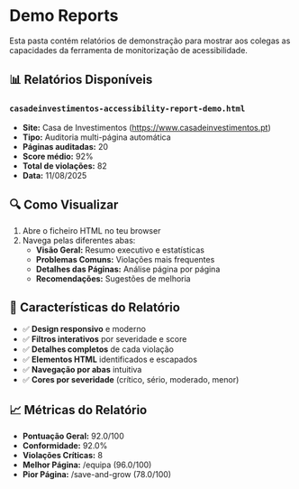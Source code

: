 # Demo Reports

Esta pasta contém relatórios de demonstração para mostrar aos colegas as capacidades da ferramenta de monitorização de acessibilidade.

## 📊 Relatórios Disponíveis

### `casadeinvestimentos-accessibility-report-demo.html`
- **Site:** Casa de Investimentos (https://www.casadeinvestimentos.pt)
- **Tipo:** Auditoria multi-página automática
- **Páginas auditadas:** 20
- **Score médio:** 92%
- **Total de violações:** 82
- **Data:** 11/08/2025

## 🔍 Como Visualizar

1. Abre o ficheiro HTML no teu browser
2. Navega pelas diferentes abas:
   - **Visão Geral:** Resumo executivo e estatísticas
   - **Problemas Comuns:** Violações mais frequentes
   - **Detalhes das Páginas:** Análise página por página
   - **Recomendações:** Sugestões de melhoria

## 🎯 Características do Relatório

- ✅ **Design responsivo** e moderno
- ✅ **Filtros interativos** por severidade e score
- ✅ **Detalhes completos** de cada violação
- ✅ **Elementos HTML** identificados e escapados
- ✅ **Navegação por abas** intuitiva
- ✅ **Cores por severidade** (crítico, sério, moderado, menor)

## 📈 Métricas do Relatório

- **Pontuação Geral:** 92.0/100
- **Conformidade:** 92.0%
- **Violações Críticas:** 8
- **Melhor Página:** /equipa (96.0/100)
- **Pior Página:** /save-and-grow (78.0/100)
